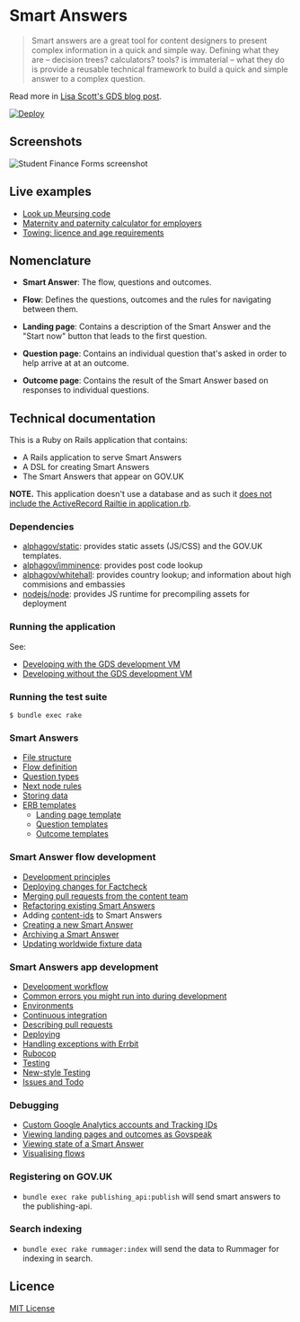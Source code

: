 # Smart Answers

> Smart answers are a great tool for content designers to present complex information in a quick and simple way. Defining what they are – decision trees? calculators? tools? is immaterial – what they do is provide a reusable technical framework to build a quick and simple answer to a complex question.

Read more in [Lisa Scott's GDS blog post](https://gds.blog.gov.uk/2012/02/16/smart-answers-are-smart/).

[![Deploy](https://www.herokucdn.com/deploy/button.svg)](https://heroku.com/deploy)

## Screenshots

![Student Finance Forms screenshot](./doc/assets/govuk-student-finance-forms.png)

## Live examples

* [Look up Meursing code](https://www.gov.uk/additional-commodity-code)
* [Maternity and paternity calculator for employers](https://www.gov.uk/maternity-paternity-calculator)
* [Towing: licence and age requirements](https://www.gov.uk/towing-rules)

## Nomenclature

* **Smart Answer**: The flow, questions and outcomes.

* **Flow**: Defines the questions, outcomes and the rules for navigating between them.

* **Landing page**: Contains a description of the Smart Answer and the "Start now" button that leads to the first question.

* **Question page**: Contains an individual question that's asked in order to help arrive at at an outcome.

* **Outcome page**: Contains the result of the Smart Answer based on responses to individual questions.

## Technical documentation

This is a Ruby on Rails application that contains:

* A Rails application to serve Smart Answers
* A DSL for creating Smart Answers
* The Smart Answers that appear on GOV.UK

**NOTE.** This application doesn't use a database and as such it [does not include the ActiveRecord Railtie in application.rb](https://github.com/alphagov/smart-answers/blob/4eb1b80a698e6835e745c4ad1954a3892e929b64/config/application.rb#L3).

### Dependencies

* [alphagov/static](https://github.com/alphagov/static): provides static assets (JS/CSS) and the GOV.UK templates.
* [alphagov/imminence](https://github.com/alphagov/imminence): provides post code lookup
* [alphagov/whitehall](https://github.com/alphagov/whitehall): provides country
  lookup; and information about high commisions and embassies
* [nodejs/node](https://github.com/nodejs/node): provides JS runtime for precompiling assets for deployment

### Running the application

See:

* [Developing with the GDS development VM](doc/developing-using-vm.md)
* [Developing without the GDS development VM](doc/developing-without-vm.md)

### Running the test suite

    $ bundle exec rake

### Smart Answers

* [File structure](doc/file-structure.md)
* [Flow definition](doc/flow-definition.md)
* [Question types](doc/question-types.md)
* [Next node rules](doc/next-node-rules.md)
* [Storing data](doc/storing-data.md)
* [ERB templates](doc/erb-templates.md)
  * [Landing page template](doc/landing-page-template.md)
  * [Question templates](doc/question-templates.md)
  * [Outcome templates](doc/outcome-templates.md)

### Smart Answer flow development

* [Development principles](doc/development-principles.md)
* [Deploying changes for Factcheck](doc/factcheck.md)
* [Merging pull requests from the content team](doc/merging-content-prs.md)
* [Refactoring existing Smart Answers](doc/refactoring.md)
* Adding [content-ids](doc/content-ids.md) to Smart Answers
* [Creating a new Smart Answer](doc/creating-a-new-smart-answer.md)
* [Archiving a Smart Answer](doc/archiving.md)
* [Updating worldwide fixture data](doc/updating-worldwide-fixture-data.md)

### Smart Answers app development

* [Development workflow](doc/development-workflow.md)
* [Common errors you might run into during development](doc/common-errors.md)
* [Environments](doc/environments.md)
* [Continuous integration](doc/continuous-integration.md)
* [Describing pull requests](doc/pull-requests.md)
* [Deploying](doc/deploying.md)
* [Handling exceptions with Errbit](doc/errbit.md)
* [Rubocop](doc/rubocop.md)
* [Testing](doc/testing.md)
* [New-style Testing](doc/new-style-testing.md)
* [Issues and Todo](https://trello.com/b/7HgyU4hy/smart-answers-tasks)

### Debugging

* [Custom Google Analytics accounts and Tracking IDs](doc/custom-google-analytics-tracking-id.md)
* [Viewing landing pages and outcomes as Govspeak](doc/viewing-templates-as-govspeak.md)
* [Viewing state of a Smart Answer](doc/viewing-state.md)
* [Visualising flows](doc/visualising-flows.md)

### Registering on GOV.UK

- `bundle exec rake publishing_api:publish` will send smart answers to the publishing-api.

### Search indexing

- `bundle exec rake rummager:index` will send the data to Rummager for indexing in search.

## Licence

[MIT License](./LICENSE.md)
